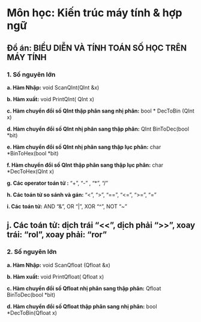 # Môn học: Kiến trúc máy tính & hợp ngữ

## Đồ án: BIỂU DIỄN VÀ TÍNH TOÁN SỐ HỌC TRÊN MÁY TÍNH
### 1. Số nguyên lớn

   **a. Hàm Nhập:** void ScanQInt(QInt &x)

  **b. Hàm xuất:** void PrintQInt( QInt x)

  **c. Hàm chuyển đổi số QInt thập phân sang nhị phân:** bool * DecToBin (QInt x)

  **d. Hàm chuyển đổi số QInt nhị phân sang thập phân:** QInt BinToDec(bool *bit)

  **e. Hàm chuyển đổi số QInt nhị phân sang thập lục phân:** char *BinToHex(bool *bit)

  **f. Hàm chuyển đổi số QInt thập phân sang thập lục phân:** char *DecToHex(QInt x)

  **g. Các operator toán tử :** “+”, “-” , “*”, “/”

  **h. Các toán tử so sánh và gán:** “<”, “>”, “==”, “<=”, “>=”, “=”

  **i. Các toán tử:** AND “&”, OR “|”, XOR “^”, NOT “~”

  **j. Các toán tử:** dịch trái “<<”, dịch phải “>>”, xoay trái: “rol”, xoay phải: “ror”
---
### 2. Số nguyên lớn
  **a. Hàm Nhập:** void ScanQfloat (Qfloat &x)

  **b. Hàm xuất:** void PrintQfloat( Qfloat x)

  **c. Hàm chuyển đổi số Qfloat nhị phân sang thập phân:** Qfloat BinToDec(bool *bit)

  **d. Hàm chuyển đổi số Qfloat thập phân sang nhị phân:** bool *DecToBin(Qfloat x)

